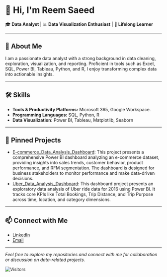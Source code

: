 
# 👋 Hi, I'm Reem Saeed

🎓 **Data Analyst** | 📊 **Data Visualization Enthusiast** | 🧠 **Lifelong Learner**

---

## 🚀 About Me

I am a passionate data analyst with a strong background in data cleaning, exploration, visualization, and reporting. Proficient in tools such as Excel, SQL, Power BI, Tableau, Python, and R, I enjoy transforming complex data into actionable insights.

---

## 🛠️ Skills

- **Tools & Productivity Platforms:** Microsoft 365, Google Workspace.
- **Programming Languages:** SQL, Python, R
- **Data Visualization:** Power BI, Tableau, Matplotlib, Seaborn

---

## 📌 Pinned Projects

- [E-commerce_Data_Analysis_Dashboard](https://github.com/ReemSaeedMetwally/E-commerce_Data_Analysis_Dashboard): This project presents a comprehensive Power BI dashboard analyzing an e-commerce dataset, providing insights into sales trends, customer behavior, product performance, and RFM segmentation. The dashboard is designed for business stakeholders to monitor performance and make data-driven decisions.
- [Uber_Data_Analysis_Dashboard](https://github.com/ReemSaeedMetwally/Uber_Data_Analysis_Dashboard): This dashboard project presents an exploratory data analysis of Uber ride data for 2016 using Power BI. It tracks core KPIs like Total Bookings, Trip Distance, and Trip Purpose across time, location, and category dimensions.

---

## 📫 Connect with Me

- [LinkedIn](https://www.linkedin.com/in/reem-saeed-b34b00216/)
- [Email](re.s.elsayed@gmail.com)

---

*Feel free to explore my repositories and connect with me for collaboration or discussion on data-related projects.*

<!--
**ReemSaeedMetwally/ReemSaeedMetwally** is a ✨ _special_ ✨ repository because its `README.md` (this file) appears on your GitHub profile.

Here are some ideas to get you started:

- 🔭 I’m currently working on ...
- 🌱 I’m currently learning ...
- 👯 I’m looking to collaborate on ...
- 🤔 I’m looking for help with ...
- 💬 Ask me about ...
- 📫 How to reach me: ...
- 😄 Pronouns: ...
- ⚡ Fun fact: ...
-->

![Visitors](https://visitor-badge.laobi.icu/badge?page_id=ReemSaeedMetwally.ReemSaeedMetwally)
